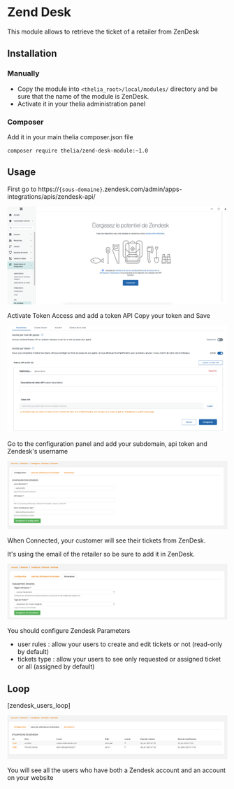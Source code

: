 # Zend Desk

This module allows to retrieve the ticket of a retailer from ZenDesk

## Installation

### Manually

* Copy the module into ```<thelia_root>/local/modules/``` directory and be sure that the name of the module is ZenDesk.
* Activate it in your thelia administration panel

### Composer

Add it in your main thelia composer.json file

```
composer require thelia/zend-desk-module:~1.0
```

## Usage

First go to https://`{sous-domaine}`.zendesk.com/admin/apps-integrations/apis/zendesk-api/

![AdminZenDeskAPI](docs/images/admin_zendesk_api.png)

Activate Token Access and add a token API
Copy your token and Save

![AdminZenDeskAPIToken](docs/images/admin_zendesk_api_token.png)

Go to the configuration panel and add your subdomain, api token and Zendesk's username

![ZenDeskConfig](docs/images/zendesk_config.png)

When Connected, your customer will see their tickets from ZenDesk.

It's using the email of the retailer so be sure to add it in ZenDesk.

![ZenDeskConfig](docs/images/zendesk_parameters.png)

You should configure Zendesk Parameters

* user rules : allow your users to create and edit tickets or not (read-only  by default)
* tickets type : allow your users to see only requested or assigned ticket or all (assigned by default)

## Loop

[zendesk_users_loop]

![ZenDeskUser](docs/images/zendesk_users_list.png)

You will see all the users who have both a Zendesk account and an account on your website
